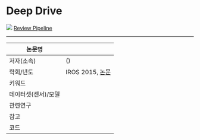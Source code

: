 # Deep Drive


![](https://i.imgur.com/vPw7Xrb.png)
[Review Pipeline](https://1drv.ms/p/s!AkdMyVHUt0bovhPP7sVE8onwKGyR)

---

|논문명 | |
| --- | --- |
| 저자\(소속\) | \(\) |
| 학회/년도 | IROS 2015, [논문]() |
| 키워드 | |
| 데이터셋(센서)/모델 | |
| 관련연구||
| 참고 | |
| 코드 | |




